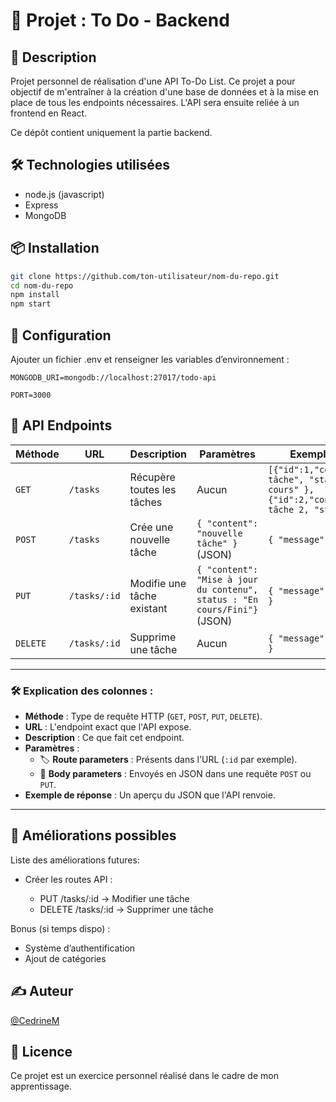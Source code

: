 # 🔗 Projet : To Do - Backend

## 📌 Description

Projet personnel de réalisation d'une API To-Do List.
Ce projet a pour objectif de m'entraîner à la création d'une base de données et à la mise en place de tous les endpoints nécessaires.
L'API sera ensuite reliée à un frontend en React.

Ce dépôt contient uniquement la partie backend.

## 🛠️ Technologies utilisées

- node.js (javascript)
- Express
- MongoDB

## 📦 Installation

```bash
git clone https://github.com/ton-utilisateur/nom-du-repo.git
cd nom-du-repo
npm install
npm start
```

## 🔑 Configuration

Ajouter un fichier .env et renseigner les variables d’environnement :

```
MONGODB_URI=mongodb://localhost:27017/todo-api

PORT=3000

```

## 🔧 API Endpoints

| Méthode  | URL          | Description                | Paramètres                                                                | Exemple de réponse                                                                                                     |
| -------- | ------------ | -------------------------- | ------------------------------------------------------------------------- | ---------------------------------------------------------------------------------------------------------------------- |
| `GET`    | `/tasks`     | Récupère toutes les tâches | Aucun                                                                     | `[{"id":1,"content":"nouvelle tâche", "status" : "En cours" },{"id":2,"content":"nouvelle tâche 2, "status": "Fini"}]` |
| `POST`   | `/tasks`     | Crée une nouvelle tâche    | `{ "content": "nouvelle tâche" }` (JSON)                                  | `{ "message": "Task created"}`                                                                                         |
| `PUT`    | `/tasks/:id` | Modifie une tâche existant | `{ "content": "Mise à jour du contenu", status : "En cours/Fini"}` (JSON) | `{ "message": "Task modified" }`                                                                                       |
| `DELETE` | `/tasks/:id` | Supprime une tâche         | Aucun                                                                     | `{ "message": "Task deleted" }`                                                                                        |

---

### 🛠 **Explication des colonnes** :

- **Méthode** : Type de requête HTTP (`GET`, `POST`, `PUT`, `DELETE`).
- **URL** : L'endpoint exact que l'API expose.
- **Description** : Ce que fait cet endpoint.
- **Paramètres** :
  - 🏷 **Route parameters** : Présents dans l'URL (`:id` par exemple).
  - 📩 **Body parameters** : Envoyés en JSON dans une requête `POST` ou `PUT`.
- **Exemple de réponse** : Un aperçu du JSON que l'API renvoie.

---

## 🚧 Améliorations possibles

Liste des améliorations futures:

- Créer les routes API :

  - PUT /tasks/:id → Modifier une tâche
  - DELETE /tasks/:id → Supprimer une tâche

Bonus (si temps dispo) :

- Système d’authentification
- Ajout de catégories

## ✍️ Auteur

[@CedrineM](https://github.com/CedrineM)

## 📜 Licence

Ce projet est un exercice personnel réalisé dans le cadre de mon apprentissage.
